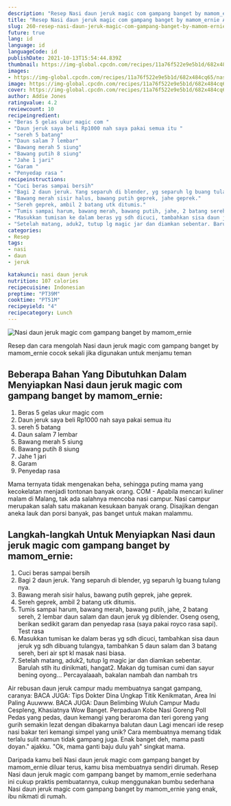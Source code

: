 ```yaml
---
description: "Resep Nasi daun jeruk magic com gampang banget by mamom_ernie Anti Gagal"
title: "Resep Nasi daun jeruk magic com gampang banget by mamom_ernie Anti Gagal"
slug: 260-resep-nasi-daun-jeruk-magic-com-gampang-banget-by-mamom-ernie-anti-gagal
future: true
lang: id
language: id
languageCode: id
publishDate: 2021-10-13T15:54:44.839Z 
thumbnail: https://img-global.cpcdn.com/recipes/11a76f522e9e5b1d/682x484cq65/nasi-daun-jeruk-magic-com-gampang-banget-by-mamom_ernie-foto-resep-utama.png
images:
- https://img-global.cpcdn.com/recipes/11a76f522e9e5b1d/682x484cq65/nasi-daun-jeruk-magic-com-gampang-banget-by-mamom_ernie-foto-resep-utama.png
image: https://img-global.cpcdn.com/recipes/11a76f522e9e5b1d/682x484cq65/nasi-daun-jeruk-magic-com-gampang-banget-by-mamom_ernie-foto-resep-utama.png
cover: https://img-global.cpcdn.com/recipes/11a76f522e9e5b1d/682x484cq65/nasi-daun-jeruk-magic-com-gampang-banget-by-mamom_ernie-foto-resep-utama.png
author: Addie Jones
ratingvalue: 4.2
reviewcount: 10
recipeingredient:
- "Beras 5 gelas ukur magic com "
- "Daun jeruk saya beli Rp1000 nah saya pakai semua itu "
- "sereh 5 batang"
- "Daun salam 7 lembar"
- "Bawang merah 5 siung"
- "Bawang putih 8 siung"
- "Jahe 1 jari"
- "Garam "
- "Penyedap rasa "
recipeinstructions:
- "Cuci beras sampai bersih"
- "Bagi 2 daun jeruk. Yang separuh di blender, yg separuh lg buang tulang nya."
- "Bawang merah sisir halus, bawang putih geprek, jahe geprek."
- "Sereh geprek, ambil 2 batang utk ditumis."
- "Tumis sampai harum, bawang merah, bawang putih, jahe, 2 batang sereh, 2 lembar daun salam dan daun jeruk yg diblender. Oseng oseng, berikan sedikit garam dan penyedap rasa (saya pakai royco rasa sapi). Test rasa"
- "Masukkan tumisan ke dalam beras yg sdh dicuci, tambahkan sisa daun jeruk yg sdh dibuang tulangya, tambahkan 5 daun salam dan 3 batang sereh, beri air spt kl masak nasi biasa."
- "Setelah matang, aduk2, tutup lg magic jar dan diamkan sebentar. Barulah stlh itu dinikmati, hangat2. Makan dg tumisan cumi dan sayur bening oyong... Percayalaaah, bakalan nambah dan nambah trs"
categories:
- Resep
tags:
- nasi
- daun
- jeruk

katakunci: nasi daun jeruk 
nutrition: 107 calories
recipecuisine: Indonesian
preptime: "PT39M"
cooktime: "PT51M"
recipeyield: "4"
recipecategory: Lunch
---
```



![Nasi daun jeruk magic com gampang banget by mamom_ernie](https://img-global.cpcdn.com/recipes/11a76f522e9e5b1d/682x484cq65/nasi-daun-jeruk-magic-com-gampang-banget-by-mamom_ernie-foto-resep-utama.png)

Resep dan cara mengolah  Nasi daun jeruk magic com gampang banget by mamom_ernie cocok sekali jika digunakan untuk menjamu teman

<!--inarticleads1-->

## Beberapa Bahan Yang Dibutuhkan Dalam Menyiapkan Nasi daun jeruk magic com gampang banget by mamom_ernie:

1. Beras 5 gelas ukur magic com 
1. Daun jeruk saya beli Rp1000 nah saya pakai semua itu 
1. sereh 5 batang
1. Daun salam 7 lembar
1. Bawang merah 5 siung
1. Bawang putih 8 siung
1. Jahe 1 jari
1. Garam 
1. Penyedap rasa 

Mama ternyata tidak mengenakan beha, sehingga puting mama yang kecokelatan menjadi tontonan banyak orang. COM - Apabila mencari kuliner malam di Malang, tak ada salahnya mencoba nasi campur. Nasi campur merupakan salah satu makanan kesukaan banyak orang. Disajikan dengan aneka lauk dan porsi banyak, pas banget untuk makan malammu. 

<!--inarticleads2-->

## Langkah-langkah Untuk Menyiapkan Nasi daun jeruk magic com gampang banget by mamom_ernie:

1. Cuci beras sampai bersih
1. Bagi 2 daun jeruk. Yang separuh di blender, yg separuh lg buang tulang nya.
1. Bawang merah sisir halus, bawang putih geprek, jahe geprek.
1. Sereh geprek, ambil 2 batang utk ditumis.
1. Tumis sampai harum, bawang merah, bawang putih, jahe, 2 batang sereh, 2 lembar daun salam dan daun jeruk yg diblender. Oseng oseng, berikan sedikit garam dan penyedap rasa (saya pakai royco rasa sapi). Test rasa
1. Masukkan tumisan ke dalam beras yg sdh dicuci, tambahkan sisa daun jeruk yg sdh dibuang tulangya, tambahkan 5 daun salam dan 3 batang sereh, beri air spt kl masak nasi biasa.
1. Setelah matang, aduk2, tutup lg magic jar dan diamkan sebentar. Barulah stlh itu dinikmati, hangat2. Makan dg tumisan cumi dan sayur bening oyong... Percayalaaah, bakalan nambah dan nambah trs


Air rebusan daun jeruk campur madu membuatnya sangat gampang, caranya: BACA JUGA: Tips Dokter Dina Ungkap Titik Kenikmatan, Area Ini Paling Auuwww. BACA JUGA: Daun Belimbing Wuluh Campur Madu Cespleng, Khasiatnya Wow Banget. Perpaduan Kobe Nasi Goreng Poll Pedas yang pedas, daun kemangi yang beraroma dan teri goreng yang gurih semakin lezat dengan dibakarnya balutan daun Lagi mencari ide resep nasi bakar teri kemangi simpel yang unik? Cara membuatnya memang tidak terlalu sulit namun tidak gampang juga. Enak banget deh, mama pasti doyan.&#34; ajakku. &#34;Ok, mama ganti baju dulu yah&#34; singkat mama. 

Daripada kamu beli  Nasi daun jeruk magic com gampang banget by mamom_ernie  diluar terus, kamu  bisa membuatnya sendiri dirumah. Resep  Nasi daun jeruk magic com gampang banget by mamom_ernie  sederhana ini cukup praktis pembuatannya, cukup menggunakan bumbu sederhana  Nasi daun jeruk magic com gampang banget by mamom_ernie  yang enak, ibu nikmati di rumah.
